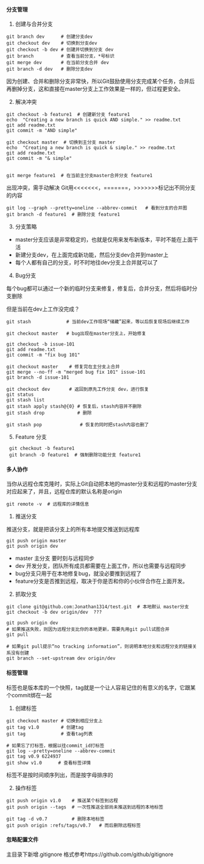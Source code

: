 
#### 分支管理

1. 创建与合并分支
```
git branch dev      # 创建分支dev
git checkout dev    # 切换到分支dev
git checkout -b dev # 创建并切换到分支 dev
git branch          # 查看当前分支，*号标识
git merge dev       # 在当前分支合并 dev
git branch -d dev   # 删除分支dev
```
因为创建、合并和删除分支非常快，所以Git鼓励使用分支完成某个任务，合并后再删掉分支，这和直接在master分支上工作效果是一样的，但过程更安全。

2. 解决冲突


```
git checkout -b feature1  # 创建新分支 feature1
echo  "Creating a new branch is quick AND simple." >> readme.txt
git add readme.txt 
git commit -m "AND simple"

git checkout master  # 切换到主分支 master
echo  "Creating a new branch is quick & simple." >> readme.txt
git add readme.txt 
git commit -m "& simple"


git merge feature1  # 在当前主分支master合并分支 feature1

```
出现冲突，需手动解决  Git用<<<<<<<，=======，>>>>>>>标记出不同分支的内容


```
git log --graph --pretty=oneline --abbrev-commit   # 看到分支的合并图
git branch -d feature1  # 删除分支 feature1
```

3. 分支策略

- master分支应该是非常稳定的，也就是仅用来发布新版本，平时不能在上面干活
- 新建分支dev，在上面完成新功能，然后分支dev合并到master上
- 每个人都有自己的分支，时不时地往dev分支上合并就可以了

4. Bug分支

每个bug都可以通过一个新的临时分支来修复，修复后，合并分支，然后将临时分支删除

但是当前在dev上工作没完成？

```
git stash             # 当前dev工作现场“储藏”起来，等以后恢复现场后继续工作

git checkout master   # bug出现在master分支上，开始修复

git checkout -b issue-101
git add readme.txt 
git commit -m "fix bug 101"
 
git checkout master    # 修复完在主分支上合并
git merge --no-ff -m "merged bug fix 101" issue-101
git branch -d issue-101

git checkout dev       # 返回到原先工作分支 dev，进行恢复
git status
git stash list
git stash apply stash@{0} # 恢复后，stash内容并不删除
git stash drop            # 删除

git stash pop              # 恢复的同时把stash内容也删了
```

5. Feature 分支


```
 git checkout -b feature1
 git branch -D feature1  # 强制删除功能分支 feature1
```
 
#### 多人协作

当你从远程仓库克隆时，实际上Git自动把本地的master分支和远程的master分支对应起来了，并且，远程仓库的默认名称是origin


```
git remote -v  # 远程库的详情信息
```

1. 推送分支

推送分支，就是把该分支上的所有本地提交推送到远程库

```
git push origin master  
git push origin dev     

```
- master 主分支 要时刻与远程同步 
- dev 开发分支，团队所有成员都需要在上面工作，所以也需要与远程同步
- bug分支只用于在本地修复bug，就没必要推到远程了
- feature分支是否推到远程，取决于你是否和你的小伙伴合作在上面开发。


2. 抓取分支


```
git clone git@github.com:Jonathan1314/test.git  # 本地默认 master分支
git checkout -b dev origin/dev  ???

git push origin dev
# 如果推送失败，则因为远程分支比你的本地更新，需要先用git pull试图合并
git pull

# 如果git pull提示“no tracking information”，则说明本地分支和远程分支的链接关系没有创建
git branch --set-upstream dev origin/dev
```


#### 标签管理

标签也是版本库的一个快照，tag就是一个让人容易记住的有意义的名字，它跟某个commit绑在一起

1. 创建标签


```
git checkout master # 切换到相应分支上
git tag v1.0        # 创建tag
git tag             # 查看tag列表

# 如果忘了打标签，根据以往commit_id打标签
git log --pretty=oneline --abbrev-commit
git tag v0.9 6224937
git show v1.0      # 查看标签详情
```
标签不是按时间顺序列出，而是按字母排序的

2. 操作标签


```
git push origin v1.0    # 推送某个标签到远程
git push origin --tags  # 一次性推送全部尚未推送到远程的本地标签

git tag -d v0.7         # 删除本地标签
git push origin :refs/tags/v0.7   # 而后删除远程标签
```


#### 忽略配置文件

主目录下新增.gitignore 格式参考https://github.com/github/gitignore









